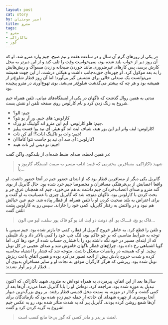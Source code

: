 ```yaml
---
layout: post
cat: story
by: امیر مومنیان
title: مترو
tags:
- مترو
- ناکازاکی
- گوز
---
```


در یکی از روزهای گرم آن سال و در ساعت هفت و نیم صبح، جیم وارد مترو شد. او که آن روز دیر از خواب بلند شده بود، نمی‌خواست وقت را تلف کند و از این دیرتر به محل کارش برسد، پس کارهای غیرضروری مانند خوردن صبحانه و زدن مسواک و ریش‌هایش را به بعد موکول کرد. او چهره‌ای حق‌به‌جانب داشت و هیکلی درشت، از این جهت همیشه می‌‌توانست یک صندلی خالی برای نشستن گیر بی‌آورد؛ اما آن روز قطار شلوغ‌تر از همیشه بود و هر چه که بیشتر می‌گذشت شلوغ‌تر می‌شد. بوی تهوع‌آوری در مترو پیچیده بود.

مدتی به همین روال گذشت که ناگهان در یکی از ایستگاه‌های میانی، تلفن همراه جیم شروع به زنگ زدن کرد و نام کارلوس روی صفحه تلفن او نقش بست.

- جیم: الو؟
- کارلوس: های جیم. ور آر یو نئو؟
- جیم: هلو کارلوس، آیم این مترو اند گوئینگ تو ورک.
- کارلوس: ایف واتر ایز این یور هند، شیاف ایت اند گو هیئر. آی نید یو! فست پیلیز!
- جیم: وات یو تاکینگ ابات؟! آی کن نات!
- کارلوس: آی سد آی نید یو جاست نئو! کامااان!
- جیم: نو دیس ایز نات هپند!

در همین لحظه، صدای ضبط شده‌ای از بلندگوی واگن گفت:

> شهید ناکازاکی، مسافرین محترمی که قصد ادامه مسیر به سمت ایستگاه گارپوز و یا...

گابریل یکی دیگر از مسافرین قطار بود که از ابتدای حضور جیم در آنجا حضور داشت. او واقعا اعصابش از بی‌فرهنگی مسافران و مخصوصا جیم خرد شده بود. حال گابریل از بوی گند مترو و صدای اعصاب‌خردکن جیم داشت به هم می‌خورد. جیم که همچنان غرق جر و بحث کردن با کارلوس بود، ناگهان متوجه شد که گابریل چیزی با عصبانیت به او گفت و برای اعتراض به بلند صحبت کردن او با تلفن همراه، از قطار پیاده شد. جیم عین خیالش هم نبود و در واکنش به رفتار گابریل، کمی خود را خاراند. سپس رو به کارلوس پشت تلفن گفت:

> فاک یو بچ، فـــاک یو. آی دونت دو ایت اند یو گو فاک یور سلف، لیو می الون...

و تلفن را قطع کرد. به خاطر خروج گابریل از قطار، کمی جا بازتر شده بود. جیم سپس با توجه به شرایط مناسبی که بر جو حاکم بود، لنگ چپ خود را کمی بالاتر داد و باد غلیظی که از ابتدای مسیر در خود نگه داشته بود را با فشاری حساب شده از خود رها کرد. اما گویا اشتباهی رخ داده بود. چراغ‌های قطار ناگهان خاموش شد و صدای عجیبی در کل تونل پیچید. او که همیشه در ریاضیات مشکل داشت، متوجه شد که فشار را اشتباه محاسبه کرده و شدت خروج بادش بیش از آنچه تصور می‌کرد بوده و همین اتفاق باعث ریزش تونل شده بود. ریزشی که هرگز کارگران موفق به نجات او و سایر مسافران بدبوی آن قطار از زیر آوار نشدند...

***

سال‌ها بعد از این اتفاق، پیرمردی به همراه نوه‌اش به متروی شهید ناکازاکی که اکنون تبدیل به موزه شده بود، مراجعه کرد. نوه‌اش او را بابا گابریل صدا می‌زد. آن‌ها بعد از کمی گشت و گذار در موزه، یه سمت محل قدیمی قطار رفتند. بر روی بزرگ‌ترین دیوار آنجا پوستری از چهره شهدای آن حادثه از جمله جیم زده شده بود که بازماندگان برای آن‌ها شمع روشن کرده بودند. گابریل پیر که به شدت متأثر شده بود، رو به عکس جیم شروع به گریه کردن کرد و گفت: 

> لعنت بر پدر و مادر کسی که گوز بی‌جا مانع کسب است.